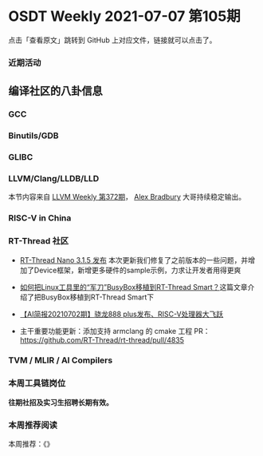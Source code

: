 # OSDT Weekly 2021-07-07 第105期

点击「查看原文」跳转到 GitHub 上对应文件，链接就可以点击了。

### 近期活动

## 编译社区的八卦信息

### GCC

### Binutils/GDB

### GLIBC

### LLVM/Clang/LLDB/LLD

本节内容来自 [LLVM Weekly 第372期](http://llvmweekly.org/issue/372)，
[Alex Bradbury](https://www.linkedin.com/in/alex-bradbury/) 大哥持续稳定输出。

### RISC-V in China

### RT-Thread 社区

- [RT-Thread Nano 3.1.5 发布](https://mp.weixin.qq.com/s/nb2Ku30Z4Gmq59IE4DakKA) 本次更新我们修复了之前版本的一些问题，并增加了Device框架，新增更多硬件的sample示例，力求让开发者用得更爽

- [如何把Linux工具里的“军刀”BusyBox移植到RT-Thread Smart？](https://mp.weixin.qq.com/s/J1ENPBmHkzUncE5D8ef6PA)这篇文章介绍了把BusyBox移植到RT-Thread Smart下

- [【AI简报20210702期】骁龙888 plus发布、RISC-V处理器大飞跃](https://mp.weixin.qq.com/s/z7wSapVZohsc3Z7nGU4TSw)

- 主干重要功能更新：添加支持 armclang 的 cmake 工程 PR： https://github.com/RT-Thread/rt-thread/pull/4835



### TVM / MLIR / AI Compilers

### 本周工具链岗位

**往期社招及实习生招聘长期有效。**

### 本周推荐阅读

本周推荐：《》
